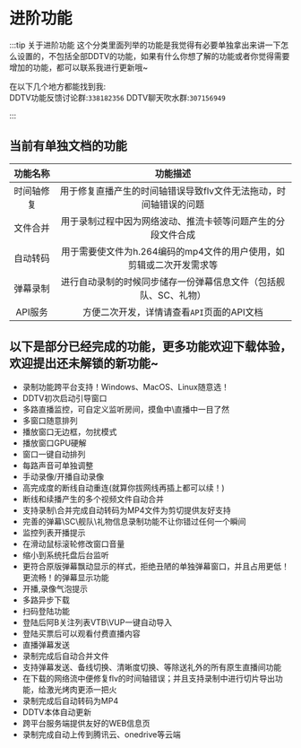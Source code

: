 # 进阶功能
:::tip 关于进阶功能
这个分类里面列举的功能是我觉得有必要单独拿出来讲一下怎么设置的，不包括全部DDTV的功能，如果有什么你想了解的功能或者你觉得需要增加的功能，都可以联系我进行更新哦~  
  
在以下几个地方都能找到我:  
DDTV功能反馈讨论群:`338182356`
DDTV聊天吹水群:`307156949`  

:::

## 当前有单独文档的功能
|功能名称|功能描述|
|:--:|:--:|
|时间轴修复|用于修复直播产生的时间轴错误导致flv文件无法拖动，时间轴错误的问题|
|文件合并|用于录制过程中因为网络波动、推流卡顿等问题产生的分段文件合成|
|自动转码|用于需要使文件为h.264编码的mp4文件的用户使用，如剪辑或二次开发需求等|
|弹幕录制|进行自动录制的时候同步储存一份弹幕信息文件（包括舰队、SC、礼物）|
|API服务|方便二次开发，详情请查看`API`页面的API文档|

## 以下是部分已经完成的功能，更多功能欢迎下载体验，欢迎提出还未解锁的新功能~
* 录制功能跨平台支持！Windows、MacOS、Linux随意选！
* DDTV初次启动引导窗口
* 多路直播监控，可自定义监听房间，摸鱼中\直播中一目了然
* 多窗口随意排列
* 播放窗口无边框，勿扰模式
* 播放窗口GPU硬解
* 窗口一键自动排列
* 每路声音可单独调整
* 手动录像/开播自动录像
* 高完成度的断线自动重连(就算你拔网线再插上都可以续！)
* 断线和续播产生的多个视频文件自动合并
* 支持录制\合并完成自动转码为MP4文件为剪切提供友好支持
* 完善的弹幕\SC\舰队\礼物信息录制功能不让你错过任何一个瞬间
* 监控列表开播提示
* 在滑动鼠标滚轮修改窗口音量
* 缩小到系统托盘后台监听
* 更符合原版弹幕飘动显示的样式，拒绝丑陋的单独弹幕窗口，并且占用更低！更流畅！的弹幕显示功能
* 开播,录像气泡提示
* 多路异步下载
* 扫码登陆功能
* 登陆后阿B关注列表VTB\VUP一键自动导入
* 登陆买票后可以观看付费直播内容
* 直播弹幕发送
* 录制完成后自动合并文件
* 支持弹幕发送、备线切换、清晰度切换、等除送礼外的所有原生直播间功能
* 在下载的网络流中便修复flv的时间轴错误；并且支持录制中进行切片导出功能，给激光烤肉更添一把火
* 录制完成后自动转码为MP4
* DDTV本体自动更新
* 跨平台服务端提供友好的WEB信息页
* 录制完成自动上传到腾讯云、onedrive等云端
